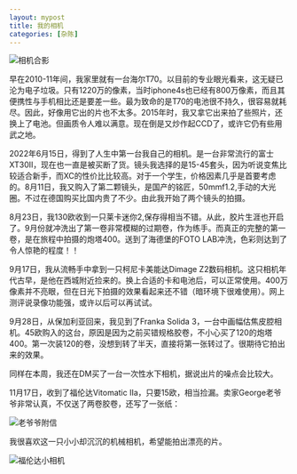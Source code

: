 ```yaml
---
layout: mypost
title: 我的相机
categories: [杂陈]
---
```

![相机合影](heji.jpg)

早在2010-11年间，我家里就有一台海尔T70。以目前的专业眼光看来，这无疑已沦为电子垃圾。只有1220万的像素，当时iphone4s也已经有800万像素，而且其便携性与手机相比还是要差一些。最为致命的是T70的电池很不持久，很容易就耗尽。因此，好像用它出的片也不太多。2015年时，我又拿它出来拍了些照片，还换上了电池。但画质令人难以满意。现在倒是又炒作起CCD了，或许它仍有些用武之地。

2022年6月15日，得到了人生中第一台我自己的相机。是一台非常流行的富士XT30II，现在也一直是被买断了货。镜头我选择的是15-45套头，因为听说变焦比较适合新手，而XC的性价比比较高。对于一个学生，价格因素几乎是首要考虑的。8月11日，我又购入了第二颗镜头，是国产的铭匠，50mmf1.2,手动的大光圈。不过在德国购买比国内贵了不少。由此我开始了两个镜头的拍摄。

8月23日，我130欧收到一只莱卡迷你2,保存得相当不错。从此，胶片生涯也开启了。9月份就冲洗出了第一卷非常模糊的过期卷，作为练手。而真正的完整的第一卷，是在旅程中拍摄的炮塔400。送到了海德堡的FOTO LAB冲洗，色彩则达到了令人惊艳的程度！！

9月17日，我从流畅手中拿到一只柯尼卡美能达Dimage Z2数码相机。这只相机年代古早，是他在西城附近捡来的。换上合适的卡和电池后，可以正常使用。400万像素并不亮眼，但在日光下拍摄的效果看起来还不错（暗环境下很难使用）。网上测评说录像功能强，或许以后可以再试试。

9月28日，从保加利亚回来，我见到了Franka Solida 3，一台中画幅估焦皮腔相机。45欧购入的这台，原因是因为之前买错规格胶卷，不小心买了120的炮塔400。第一次装120的卷，没想到转了半天，直接将第一张转过了。很期待它拍出来的效果。

同样在本周，我还在DM买了一台一次性水下相机，据说出片的噪点会比较大。

11月17日，收到了福伦达Vitomatic IIa，只要15欧，相当捡漏。卖家George老爷爷非常认真，不仅送了两卷胶卷，还写了一张纸：

![老爷爷附信](brief.jpg)

我很喜欢这一只小小却沉沉的机械相机，希望能拍出漂亮的片。

![福伦达小相机](vitomatic.jpg)


